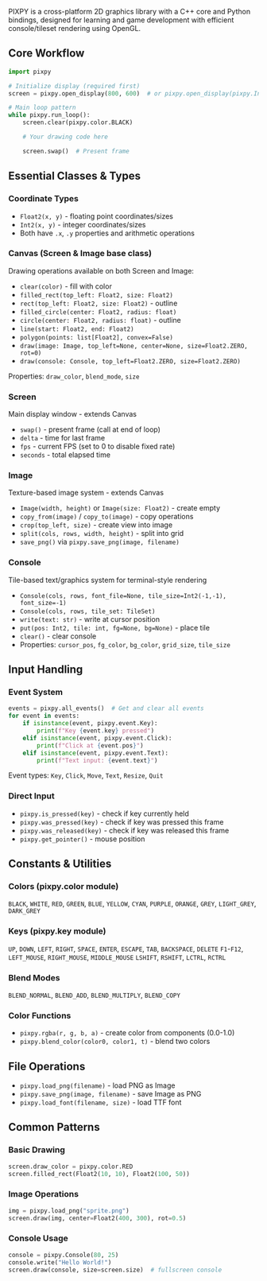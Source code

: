 
PIXPY is a cross-platform 2D graphics library with a C++ core and Python bindings, designed for learning and game development with efficient console/tileset rendering using OpenGL.

## Core Workflow
```python
import pixpy

# Initialize display (required first)
screen = pixpy.open_display(800, 600)  # or pixpy.open_display(pixpy.Int2(800, 600))

# Main loop pattern
while pixpy.run_loop():
    screen.clear(pixpy.color.BLACK)

    # Your drawing code here

    screen.swap()  # Present frame
```

## Essential Classes & Types

### Coordinate Types
- `Float2(x, y)` - floating point coordinates/sizes
- `Int2(x, y)` - integer coordinates/sizes
- Both have `.x`, `.y` properties and arithmetic operations

### Canvas (Screen & Image base class)
Drawing operations available on both Screen and Image:
- `clear(color)` - fill with color
- `filled_rect(top_left: Float2, size: Float2)`
- `rect(top_left: Float2, size: Float2)` - outline
- `filled_circle(center: Float2, radius: float)`
- `circle(center: Float2, radius: float)` - outline
- `line(start: Float2, end: Float2)`
- `polygon(points: list[Float2], convex=False)`
- `draw(image: Image, top_left=None, center=None, size=Float2.ZERO, rot=0)`
- `draw(console: Console, top_left=Float2.ZERO, size=Float2.ZERO)`

Properties: `draw_color`, `blend_mode`, `size`

### Screen
Main display window - extends Canvas
- `swap()` - present frame (call at end of loop)
- `delta` - time for last frame
- `fps` - current FPS (set to 0 to disable fixed rate)
- `seconds` - total elapsed time

### Image
Texture-based image system - extends Canvas
- `Image(width, height)` or `Image(size: Float2)` - create empty
- `copy_from(image)` / `copy_to(image)` - copy operations
- `crop(top_left, size)` - create view into image
- `split(cols, rows, width, height)` - split into grid
- `save_png()` via `pixpy.save_png(image, filename)`

### Console
Tile-based text/graphics system for terminal-style rendering
- `Console(cols, rows, font_file=None, tile_size=Int2(-1,-1), font_size=-1)`
- `Console(cols, rows, tile_set: TileSet)`
- `write(text: str)` - write at cursor position
- `put(pos: Int2, tile: int, fg=None, bg=None)` - place tile
- `clear()` - clear console
- Properties: `cursor_pos`, `fg_color`, `bg_color`, `grid_size`, `tile_size`

## Input Handling

### Event System
```python
events = pixpy.all_events()  # Get and clear all events
for event in events:
    if isinstance(event, pixpy.event.Key):
        print(f"Key {event.key} pressed")
    elif isinstance(event, pixpy.event.Click):
        print(f"Click at {event.pos}")
    elif isinstance(event, pixpy.event.Text):
        print(f"Text input: {event.text}")
```

Event types: `Key`, `Click`, `Move`, `Text`, `Resize`, `Quit`

### Direct Input
- `pixpy.is_pressed(key)` - check if key currently held
- `pixpy.was_pressed(key)` - check if key was pressed this frame
- `pixpy.was_released(key)` - check if key was released this frame
- `pixpy.get_pointer()` - mouse position

## Constants & Utilities

### Colors (pixpy.color module)
`BLACK`, `WHITE`, `RED`, `GREEN`, `BLUE`, `YELLOW`, `CYAN`, `PURPLE`, `ORANGE`, `GREY`, `LIGHT_GREY`, `DARK_GREY`

### Keys (pixpy.key module)
`UP`, `DOWN`, `LEFT`, `RIGHT`, `SPACE`, `ENTER`, `ESCAPE`, `TAB`, `BACKSPACE`, `DELETE`
`F1`-`F12`, `LEFT_MOUSE`, `RIGHT_MOUSE`, `MIDDLE_MOUSE`
`LSHIFT`, `RSHIFT`, `LCTRL`, `RCTRL`

### Blend Modes
`BLEND_NORMAL`, `BLEND_ADD`, `BLEND_MULTIPLY`, `BLEND_COPY`

### Color Functions
- `pixpy.rgba(r, g, b, a)` - create color from components (0.0-1.0)
- `pixpy.blend_color(color0, color1, t)` - blend two colors

## File Operations
- `pixpy.load_png(filename)` - load PNG as Image
- `pixpy.save_png(image, filename)` - save Image as PNG
- `pixpy.load_font(filename, size)` - load TTF font

## Common Patterns

### Basic Drawing
```python
screen.draw_color = pixpy.color.RED
screen.filled_rect(Float2(10, 10), Float2(100, 50))
```

### Image Operations
```python
img = pixpy.load_png("sprite.png")
screen.draw(img, center=Float2(400, 300), rot=0.5)
```

### Console Usage
```python
console = pixpy.Console(80, 25)
console.write("Hello World!")
screen.draw(console, size=screen.size)  # fullscreen console
```

